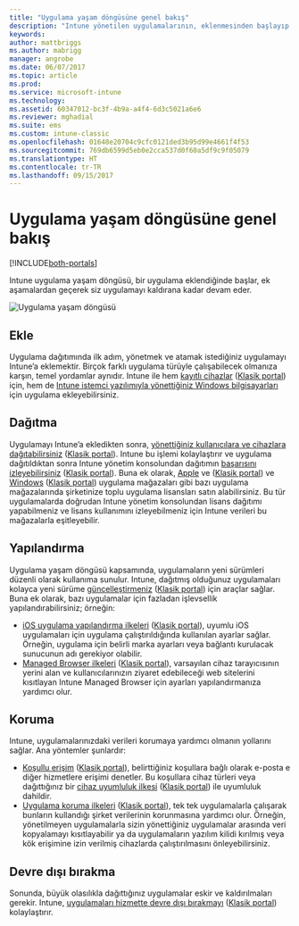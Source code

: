 ```yaml
---
title: "Uygulama yaşam döngüsüne genel bakış"
description: "Intune yönetilen uygulamalarının, eklenmesinden başlayıp sonunda devre dışı bırakılmasına kadar tüm yaşam döngüsü hakkında bilgi edinin."
keywords: 
author: mattbriggs
ms.author: mabrigg
manager: angrobe
ms.date: 06/07/2017
ms.topic: article
ms.prod: 
ms.service: microsoft-intune
ms.technology: 
ms.assetid: 60347012-bc3f-4b9a-a4f4-6d3c5021a6e6
ms.reviewer: mghadial
ms.suite: ems
ms.custom: intune-classic
ms.openlocfilehash: 01648e20704c9cfc0121ded3b95d99e4661f4f53
ms.sourcegitcommit: 769db6599d5eb0e2cca537d0f60a5df9c9f05079
ms.translationtype: HT
ms.contentlocale: tr-TR
ms.lasthandoff: 09/15/2017
---
```

# <a name="overview-of-the-app-lifecycle"></a>Uygulama yaşam döngüsüne genel bakış

[!INCLUDE[both-portals](./includes/note-for-both-portals.md)]

Intune uygulama yaşam döngüsü, bir uygulama eklendiğinde başlar, ek aşamalardan geçerek siz uygulamayı kaldırana kadar devam eder.

![Uygulama yaşam döngüsü](./media/app-lifecycle.png "Intune uygulama yaşam döngüsü")

## <a name="add"></a>Ekle

Uygulama dağıtımında ilk adım, yönetmek ve atamak istediğiniz uygulamayı Intune’a eklemektir. Birçok farklı uygulama türüyle çalışabilecek olmanıza karşın, temel yordamlar aynıdır. Intune ile hem [kayıtlı cihazlar](apps-add.md) ([Klasik portal](/intune-classic/deploy-use/add-apps-for-mobile-devices-in-microsoft-intune)) için, hem de [Intune istemci yazılımıyla yönettiğiniz Windows bilgisayarları](/intune-classic/deploy-use/add-apps-for-windows-pcs-in-microsoft-intune) için uygulama ekleyebilirsiniz.

## <a name="deploy"></a>Dağıtma

Uygulamayı Intune’a ekledikten sonra, [yönettiğiniz kullanıcılara ve cihazlara dağıtabilirsiniz](apps-deploy.md) ([Klasik portal](/intune-classic/deploy-use/deploy-apps)). Intune bu işlemi kolaylaştırır ve uygulama dağıtıldıktan sonra Intune yönetim konsolundan dağıtımın [başarısını izleyebilirsiniz](apps-monitor.md) ([Klasik portal](/intune-classic/deploy-use/monitor-apps-in-microsoft-intune)). Buna ek olarak, [Apple](vpp-apps-ios.md) ve ([Klasik portal](/intune-classic/deploy-use/manage-ios-apps-you-purchased-through-a-volume-purchase-program-with-microsoft-intune)) ve [Windows](windows-store-for-business.md) ([Klasik portal](/intune-classic/deploy-use/manage-apps-you-purchased-from-the-windows-store-for-business-with-microsoft-intune)) uygulama mağazaları gibi bazı uygulama mağazalarında şirketinize toplu uygulama lisansları satın alabilirsiniz. Bu tür uygulamalarda doğrudan Intune yönetim konsolundan lisans dağıtımı yapabilmeniz ve lisans kullanımını izleyebilmeniz için Intune verileri bu mağazalarla eşitleyebilir.

## <a name="configure"></a>Yapılandırma

Uygulama yaşam döngüsü kapsamında, uygulamaların yeni sürümleri düzenli olarak kullanıma sunulur. Intune, dağıtmış olduğunuz uygulamaları kolayca yeni sürüme [güncelleştirmeniz](apps-add.md) ([Klasik portal](/intune-classic/deploy-use/update-apps-using-microsoft-intune)) için araçlar sağlar. Buna ek olarak, bazı uygulamalar için fazladan işlevsellik yapılandırabilirsiniz; örneğin:
- [iOS uygulama yapılandırma ilkeleri](app-configuration-policies-use-ios.md) ([Klasik portal](/intune-classic/deploy-use/configure-ios-apps-with-mobile-app-configuration-policies-in-microsoft-intune)), uyumlu iOS uygulamaları için uygulama çalıştırıldığında kullanılan ayarlar sağlar. Örneğin, uygulama için belirli marka ayarları veya bağlantı kurulacak sunucunun adı gerekiyor olabilir.
- [Managed Browser ilkeleri](app-configuration-managed-browser.md) ([Klasik portal](/intune-classic/deploy-use/manage-internet-access-using-managed-browser-policies)), varsayılan cihaz tarayıcısının yerini alan ve kullanıcılarınızın ziyaret edebileceği web sitelerini kısıtlayan Intune Managed Browser için ayarları yapılandırmanıza yardımcı olur.

## <a name="protect"></a>Koruma

Intune, uygulamalarınızdaki verileri korumaya yardımcı olmanın yollarını sağlar. Ana yöntemler şunlardır:
- [Koşullu erişim](conditional-access.md) ([Klasik portal](/intune-classic/deploy-use/restrict-access-to-email-and-o365-services-with-microsoft-intune)), belirttiğiniz koşullara bağlı olarak e-posta e diğer hizmetlere erişimi denetler. Bu koşullara cihaz türleri veya dağıttığınız bir [cihaz uyumluluk ilkesi](device-compliance.md) ([Klasik portal](/intune-classic/deploy-use/introduction-to-device-compliance-policies-in-microsoft-intune)) ile uyumluluk dahildir.
- [Uygulama koruma ilkeleri](app-protection-policy.md) ([Klasik portal](/intune-classic/deploy-use/protect-app-data-using-mobile-app-management-policies-with-microsoft-intune)), tek tek uygulamalarla çalışarak bunların kullandığı şirket verilerinin korunmasına yardımcı olur. Örneğin, yönetilmeyen uygulamalarla sizin yönettiğiniz uygulamalar arasında veri kopyalamayı kısıtlayabilir ya da uygulamaların yazılım kilidi kırılmış veya kök erişimine izin verilmiş cihazlarda çalıştırılmasını önleyebilirsiniz.

## <a name="retire"></a>Devre dışı bırakma

Sonunda, büyük olasılıkla dağıttığınız uygulamalar eskir ve kaldırılmaları gerekir. Intune, [uygulamaları hizmette devre dışı bırakmayı](device-management.md) ([Klasik portal](/intune-classic/deploy-use/retire-apps-using-microsoft-intune)) kolaylaştırır.
